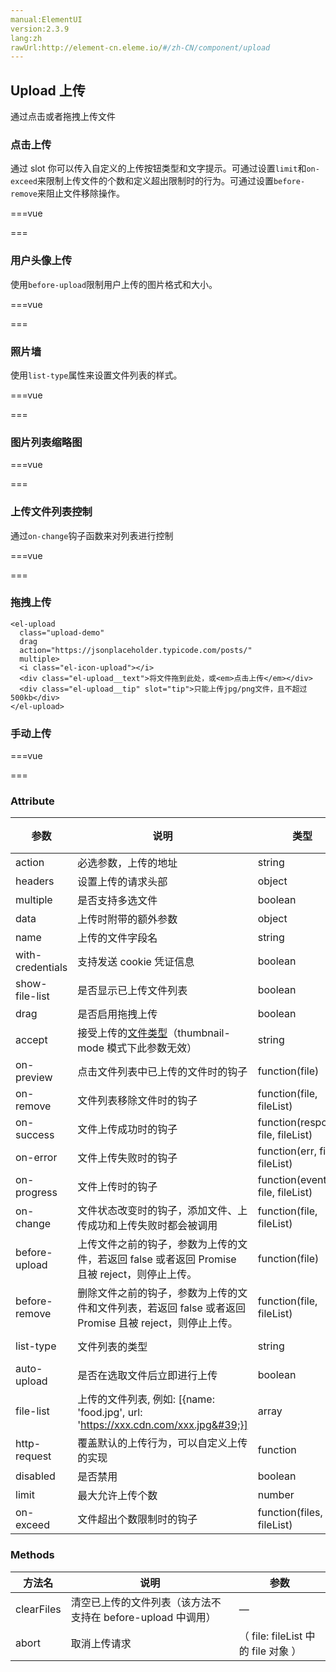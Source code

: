 ```yaml
---
manual:ElementUI
version:2.3.9
lang:zh
rawUrl:http://element-cn.eleme.io/#/zh-CN/component/upload
---
```



## Upload 上传<a name="upload-shang-chuan"></a>


通过点击或者拖拽上传文件


### 点击上传<a name="dian-ji-shang-chuan"></a>


通过 slot 你可以传入自定义的上传按钮类型和文字提示。可通过设置`limit`和`on-exceed`来限制上传文件的个数和定义超出限制时的行为。可通过设置`before-remove`来阻止文件移除操作。




===vue
<template><div>
<el-upload
  class="upload-demo"
  action="https://jsonplaceholder.typicode.com/posts/"
  :on-preview="handlePreview"
  :on-remove="handleRemove"
  :before-remove="beforeRemove"
  multiple
  :limit="3"
  :on-exceed="handleExceed"
  :file-list="fileList">
  <el-button size="small" type="primary">点击上传</el-button>
  <div slot="tip" class="el-upload__tip">只能上传jpg/png文件，且不超过500kb</div>
</el-upload>
</div></template>


<script>
module.exports =  {
    data() {
      return {
        fileList: [{name: 'food.jpeg', url: 'https://fuss10.elemecdn.com/3/63/4e7f3a15429bfda99bce42a18cdd1jpeg.jpeg?imageMogr2/thumbnail/360x360/format/webp/quality/100'}, {name: 'food2.jpeg', url: 'https://fuss10.elemecdn.com/3/63/4e7f3a15429bfda99bce42a18cdd1jpeg.jpeg?imageMogr2/thumbnail/360x360/format/webp/quality/100'}]
      };
    },
    methods: {
      handleRemove(file, fileList) {
        console.log(file, fileList);
      },
      handlePreview(file) {
        console.log(file);
      },
      handleExceed(files, fileList) {
        this.$message.warning(`当前限制选择 3 个文件，本次选择了 ${files.length} 个文件，共选择了 ${files.length + fileList.length} 个文件`);
      },
      beforeRemove(file, fileList) {
        return this.$confirm(`确定移除 ${ file.name }？`);
      }
    }
  }
</script>


===






### 用户头像上传<a name="yong-hu-tou-xiang-shang-chuan"></a>


使用`before-upload`限制用户上传的图片格式和大小。



===vue
<template><div>
<el-upload
  class="avatar-uploader"
  action="https://jsonplaceholder.typicode.com/posts/"
  :show-file-list="false"
  :on-success="handleAvatarSuccess"
  :before-upload="beforeAvatarUpload">
  <img v-if="imageUrl" :src="imageUrl" class="avatar">
  <i v-else class="el-icon-plus avatar-uploader-icon"></i>
</el-upload>
</div></template>


<script>
module.exports =  {
    data() {
      return {
        imageUrl: ''
      };
    },
    methods: {
      handleAvatarSuccess(res, file) {
        this.imageUrl = URL.createObjectURL(file.raw);
      },
      beforeAvatarUpload(file) {
        const isJPG = file.type === 'image/jpeg';
        const isLt2M = file.size / 1024 / 1024 < 2;

        if (!isJPG) {
          this.$message.error('上传头像图片只能是 JPG 格式!');
        }
        if (!isLt2M) {
          this.$message.error('上传头像图片大小不能超过 2MB!');
        }
        return isJPG && isLt2M;
      }
    }
  }
</script>

<style>
  .avatar-uploader .el-upload {
    border: 1px dashed #d9d9d9;
    border-radius: 6px;
    cursor: pointer;
    position: relative;
    overflow: hidden;
  }
  .avatar-uploader .el-upload:hover {
    border-color: #409EFF;
  }
  .avatar-uploader-icon {
    font-size: 28px;
    color: #8c939d;
    width: 178px;
    height: 178px;
    line-height: 178px;
    text-align: center;
  }
  .avatar {
    width: 178px;
    height: 178px;
    display: block;
  }
</style>
===






### 照片墙<a name="zhao-pian-qiang"></a>


使用`list-type`属性来设置文件列表的样式。



===vue
<template><div>
<el-upload
  action="https://jsonplaceholder.typicode.com/posts/"
  list-type="picture-card"
  :on-preview="handlePictureCardPreview"
  :on-remove="handleRemove">
  <i class="el-icon-plus"></i>
</el-upload>
<el-dialog :visible.sync="dialogVisible">
  <img width="100%" :src="dialogImageUrl" alt="">
</el-dialog>
</div></template>


<script>
module.exports =  {
    data() {
      return {
        dialogImageUrl: '',
        dialogVisible: false
      };
    },
    methods: {
      handleRemove(file, fileList) {
        console.log(file, fileList);
      },
      handlePictureCardPreview(file) {
        this.dialogImageUrl = file.url;
        this.dialogVisible = true;
      }
    }
  }
</script>


===






### 图片列表缩略图<a name="tu-pian-lie-biao-suo-lue-tu"></a>


===vue
<template><div>
<el-upload
  class="upload-demo"
  action="https://jsonplaceholder.typicode.com/posts/"
  :on-preview="handlePreview"
  :on-remove="handleRemove"
  :file-list="fileList2"
  list-type="picture">
  <el-button size="small" type="primary">点击上传</el-button>
  <div slot="tip" class="el-upload__tip">只能上传jpg/png文件，且不超过500kb</div>
</el-upload>
</div></template>


<script>
module.exports =  {
    data() {
      return {
        fileList2: [{name: 'food.jpeg', url: 'https://fuss10.elemecdn.com/3/63/4e7f3a15429bfda99bce42a18cdd1jpeg.jpeg?imageMogr2/thumbnail/360x360/format/webp/quality/100'}, {name: 'food2.jpeg', url: 'https://fuss10.elemecdn.com/3/63/4e7f3a15429bfda99bce42a18cdd1jpeg.jpeg?imageMogr2/thumbnail/360x360/format/webp/quality/100'}]
      };
    },
    methods: {
      handleRemove(file, fileList) {
        console.log(file, fileList);
      },
      handlePreview(file) {
        console.log(file);
      }
    }
  }
</script>


===






### 上传文件列表控制<a name="shang-chuan-wen-jian-lie-biao-kong-zhi"></a>


通过`on-change`钩子函数来对列表进行控制



===vue
<template><div>
<el-upload
  class="upload-demo"
  action="https://jsonplaceholder.typicode.com/posts/"
  :on-change="handleChange"
  :file-list="fileList3">
  <el-button size="small" type="primary">点击上传</el-button>
  <div slot="tip" class="el-upload__tip">只能上传jpg/png文件，且不超过500kb</div>
</el-upload>
</div></template>


<script>
module.exports =  {
    data() {
      return {
        fileList3: [{
          name: 'food.jpeg',
          url: 'https://fuss10.elemecdn.com/3/63/4e7f3a15429bfda99bce42a18cdd1jpeg.jpeg?imageMogr2/thumbnail/360x360/format/webp/quality/100'
        }, {
          name: 'food2.jpeg',
          url: 'https://fuss10.elemecdn.com/3/63/4e7f3a15429bfda99bce42a18cdd1jpeg.jpeg?imageMogr2/thumbnail/360x360/format/webp/quality/100'
        }]
      };
    },
    methods: {
      handleChange(file, fileList) {
        this.fileList3 = fileList.slice(-3);
      }
    }
  }
</script>


===






### 拖拽上传<a name="tuo-zhuai-shang-chuan"></a>

```
<el-upload
  class="upload-demo"
  drag
  action="https://jsonplaceholder.typicode.com/posts/"
  multiple>
  <i class="el-icon-upload"></i>
  <div class="el-upload__text">将文件拖到此处，或<em>点击上传</em></div>
  <div class="el-upload__tip" slot="tip">只能上传jpg/png文件，且不超过500kb</div>
</el-upload>

```




### 手动上传<a name="shou-dong-shang-chuan"></a>


===vue
<template><div>
<el-upload
  class="upload-demo"
  ref="upload"
  action="https://jsonplaceholder.typicode.com/posts/"
  :on-preview="handlePreview"
  :on-remove="handleRemove"
  :file-list="fileList"
  :auto-upload="false">
  <el-button slot="trigger" size="small" type="primary">选取文件</el-button>
  <el-button style="margin-left: 10px;" size="small" type="success" @click="submitUpload">上传到服务器</el-button>
  <div slot="tip" class="el-upload__tip">只能上传jpg/png文件，且不超过500kb</div>
</el-upload>
</div></template>


<script>
module.exports =  {
    data() {
      return {
        fileList: [{name: 'food.jpeg', url: 'https://fuss10.elemecdn.com/3/63/4e7f3a15429bfda99bce42a18cdd1jpeg.jpeg?imageMogr2/thumbnail/360x360/format/webp/quality/100'}, {name: 'food2.jpeg', url: 'https://fuss10.elemecdn.com/3/63/4e7f3a15429bfda99bce42a18cdd1jpeg.jpeg?imageMogr2/thumbnail/360x360/format/webp/quality/100'}]
      };
    },
    methods: {
      submitUpload() {
        this.$refs.upload.submit();
      },
      handleRemove(file, fileList) {
        console.log(file, fileList);
      },
      handlePreview(file) {
        console.log(file);
      }
    }
  }
</script>


===






### Attribute<a name="attribute"></a>
参数 | 说明 | 类型 | 可选值 | 默认值 
 ---  |  ---  |  ---  |  ---  |  ---  | 
action | 必选参数，上传的地址 | string | — | — 
headers | 设置上传的请求头部 | object | — | — 
multiple | 是否支持多选文件 | boolean | — | — 
data | 上传时附带的额外参数 | object | — | — 
name | 上传的文件字段名 | string | — | file 
with-credentials | 支持发送 cookie 凭证信息 | boolean | — | false 
show-file-list | 是否显示已上传文件列表 | boolean | — | true 
drag | 是否启用拖拽上传 | boolean | — | false 
accept | 接受上传的[文件类型](%1532 "")（thumbnail-mode 模式下此参数无效） | string | — | — 
on-preview | 点击文件列表中已上传的文件时的钩子 | function(file) | — | — 
on-remove | 文件列表移除文件时的钩子 | function(file, fileList) | — | — 
on-success | 文件上传成功时的钩子 | function(response, file, fileList) | — | — 
on-error | 文件上传失败时的钩子 | function(err, file, fileList) | — | — 
on-progress | 文件上传时的钩子 | function(event, file, fileList) | — | — 
on-change | 文件状态改变时的钩子，添加文件、上传成功和上传失败时都会被调用 | function(file, fileList) | — | — 
before-upload | 上传文件之前的钩子，参数为上传的文件，若返回 false 或者返回 Promise 且被 reject，则停止上传。 | function(file) | — | — 
before-remove | 删除文件之前的钩子，参数为上传的文件和文件列表，若返回 false 或者返回 Promise 且被 reject，则停止上传。 | function(file, fileList) | — | — 
list-type | 文件列表的类型 | string | text/picture/picture-card | text 
auto-upload | 是否在选取文件后立即进行上传 | boolean | — | true 
file-list | 上传的文件列表, 例如: [{name: &#39;food.jpg&#39;, url: &#39;https://xxx.cdn.com/xxx.jpg&#39;}] | array | — | [] 
http-request | 覆盖默认的上传行为，可以自定义上传的实现 | function | — | — 
disabled | 是否禁用 | boolean | — | false 
limit | 最大允许上传个数 | number | — | — 
on-exceed | 文件超出个数限制时的钩子 | function(files, fileList) | — | - 


### Methods<a name="methods"></a>
方法名 | 说明 | 参数 
 ---  |  ---  |  ---  | 
clearFiles | 清空已上传的文件列表（该方法不支持在 before-upload 中调用） | — 
abort | 取消上传请求 | （ file: fileList 中的 file 对象 ） 

